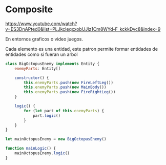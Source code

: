 # Composite
https://www.youtube.com/watch?v=ES3DnAPted0&list=PLJkcleqxxobUJlz1Cm8WYd-F_kckkDvc8&index=9

En entornos graficos o video juegos. 

Cada elemento es una entidad, este patron permite formar entidades de entidades como si fueran un arbol

```javascript
class BigOctopusEnemy implements Entity {
    enemyParts: Entity[]

    constructor() {
        this.enemyParts.push(new FireLeftLeg())
        this.enemyParts.push(new MainBody())
        this.enemyParts.push(new FireRightLeg())
    }

    logic() {
        for (let part of this.enemyParts) {
            part.logic()
        }
    }
}

let mainOctopusEnemy = new BigOctopusEnemy()

function mainLogic() {
    mainOctopusEnemy.logic()
}
```